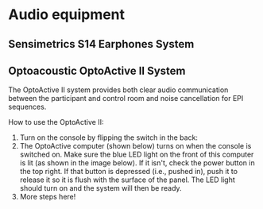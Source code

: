 # Audio equipment

## Sensimetrics S14 Earphones System



## Optoacoustic OptoActive II System

The OptoActive II system provides both clear audio communication between the participant and control room and noise cancellation for EPI sequences. 

How to use the OptoActive II:

1. Turn on the console by flipping the switch in the back:
2. The OptoActive computer (shown below) turns on when the console is switched on. Make sure the blue LED light on the front of this computer is lit (as shown in the image below). If it isn't, check the power button in the top right. If that button is depressed (i.e., pushed in), push it to release it so it is flush with the surface of the panel. The LED light should turn on and the system will then be ready. 
3. More steps here!
